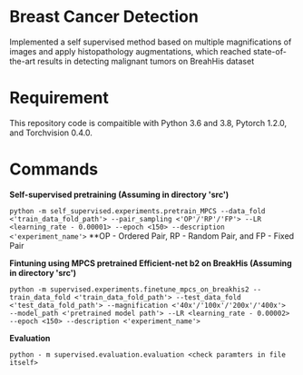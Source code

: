 # Breast Cancer Detection

Implemented a self supervised method
based on multiple magnifications of images and apply histopathology augmentations, which
reached state-of-the-art results in detecting malignant tumors on BreahHis dataset
# Requirement
This repository code is compaitible with Python 3.6 and 3.8, Pytorch 1.2.0, and Torchvision 0.4.0.

# Commands

**Self-supervised pretraining (Assuming in directory 'src')** 

```python -m self_supervised.experiments.pretrain_MPCS --data_fold <'train_data_fold_path'> --pair_sampling <'OP'/'RP'/'FP'> --LR <learning_rate - 0.00001> --epoch <150> --description <'experiment_name'>```
**OP - Ordered Pair, RP - Random Pair, and FP - Fixed Pair

**Fintuning using MPCS pretrained Efficient-net b2 on BreakHis (Assuming in directory 'src')**

```python -m supervised.experiments.finetune_mpcs_on_breakhis2 --train_data_fold <'train_data_fold_path'> --test_data_fold <'test_data_fold_path'> --magnification <'40x'/'100x'/'200x'/'400x'>  --model_path <'pretrained model path'> --LR <learning_rate - 0.00002> --epoch <150> --description <'experiment_name'>```

**Evaluation**

```python - m supervised.evaluation.evaluation <check paramters in file itself>```


